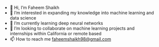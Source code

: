 - 👋 Hi, I’m Faheem Shaikh
- 👀 I’m interested in expanding my knowledge into machine learning and data science
- 🌱 I’m currently learning deep neural networks 
- 💞️ I’m looking to collaborate on machine learning projects and internships within California or remote based
- 📫 How to reach me faheemshaikh98@gmail.com
